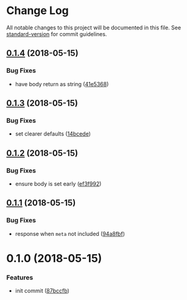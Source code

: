 # Change Log

All notable changes to this project will be documented in this file. See [standard-version](https://github.com/conventional-changelog/standard-version) for commit guidelines.

<a name="0.1.4"></a>
## [0.1.4](https://github.com/willfarrell/middy-jsonapi/compare/v0.1.3...v0.1.4) (2018-05-15)


### Bug Fixes

* have body return as string ([41e5368](https://github.com/willfarrell/middy-jsonapi/commit/41e5368))



<a name="0.1.3"></a>
## [0.1.3](https://github.com/willfarrell/middy-jsonapi/compare/v0.1.2...v0.1.3) (2018-05-15)


### Bug Fixes

* set clearer defaults ([14bcede](https://github.com/willfarrell/middy-jsonapi/commit/14bcede))



<a name="0.1.2"></a>
## [0.1.2](https://github.com/willfarrell/middy-jsonapi/compare/v0.1.1...v0.1.2) (2018-05-15)


### Bug Fixes

* ensure body is set early ([ef3f992](https://github.com/willfarrell/middy-jsonapi/commit/ef3f992))



<a name="0.1.1"></a>
## [0.1.1](https://github.com/willfarrell/middy-jsonapi/compare/v0.1.0...v0.1.1) (2018-05-15)


### Bug Fixes

* response when `meta` not included ([94a8fbf](https://github.com/willfarrell/middy-jsonapi/commit/94a8fbf))



<a name="0.1.0"></a>
# 0.1.0 (2018-05-15)


### Features

* init commit ([87bccfb](https://github.com/willfarrell/middy-jsonapi/commit/87bccfb))
